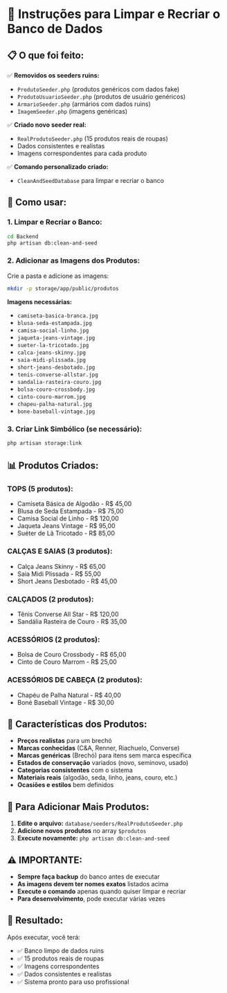 # 🧹 Instruções para Limpar e Recriar o Banco de Dados

## 📋 O que foi feito:

✅ **Removidos os seeders ruins:**
- `ProdutoSeeder.php` (produtos genéricos com dados fake)
- `ProdutoUsuarioSeeder.php` (produtos de usuário genéricos)
- `ArmarioSeeder.php` (armários com dados ruins)
- `ImagemSeeder.php` (imagens genéricas)

✅ **Criado novo seeder real:**
- `RealProdutoSeeder.php` (15 produtos reais de roupas)
- Dados consistentes e realistas
- Imagens correspondentes para cada produto

✅ **Comando personalizado criado:**
- `CleanAndSeedDatabase` para limpar e recriar o banco

## 🚀 Como usar:

### 1. **Limpar e Recriar o Banco:**
```bash
cd Backend
php artisan db:clean-and-seed
```

### 2. **Adicionar as Imagens dos Produtos:**
Crie a pasta e adicione as imagens:
```bash
mkdir -p storage/app/public/produtos
```

**Imagens necessárias:**
- `camiseta-basica-branca.jpg`
- `blusa-seda-estampada.jpg`
- `camisa-social-linho.jpg`
- `jaqueta-jeans-vintage.jpg`
- `sueter-la-tricotado.jpg`
- `calca-jeans-skinny.jpg`
- `saia-midi-plissada.jpg`
- `short-jeans-desbotado.jpg`
- `tenis-converse-allstar.jpg`
- `sandalia-rasteira-couro.jpg`
- `bolsa-couro-crossbody.jpg`
- `cinto-couro-marrom.jpg`
- `chapeu-palha-natural.jpg`
- `bone-baseball-vintage.jpg`

### 3. **Criar Link Simbólico (se necessário):**
```bash
php artisan storage:link
```

## 📊 Produtos Criados:

### **TOPS (5 produtos):**
- Camiseta Básica de Algodão - R$ 45,00
- Blusa de Seda Estampada - R$ 75,00
- Camisa Social de Linho - R$ 120,00
- Jaqueta Jeans Vintage - R$ 95,00
- Suéter de Lã Tricotado - R$ 85,00

### **CALÇAS E SAIAS (3 produtos):**
- Calça Jeans Skinny - R$ 65,00
- Saia Midi Plissada - R$ 55,00
- Short Jeans Desbotado - R$ 45,00

### **CALÇADOS (2 produtos):**
- Tênis Converse All Star - R$ 120,00
- Sandália Rasteira de Couro - R$ 35,00

### **ACESSÓRIOS (2 produtos):**
- Bolsa de Couro Crossbody - R$ 65,00
- Cinto de Couro Marrom - R$ 25,00

### **ACESSÓRIOS DE CABEÇA (2 produtos):**
- Chapéu de Palha Natural - R$ 40,00
- Boné Baseball Vintage - R$ 30,00

## 🎯 Características dos Produtos:

- **Preços realistas** para um brechó
- **Marcas conhecidas** (C&A, Renner, Riachuelo, Converse)
- **Marcas genéricas** (Brechó) para itens sem marca específica
- **Estados de conservação** variados (novo, seminovo, usado)
- **Categorias consistentes** com o sistema
- **Materiais reais** (algodão, seda, linho, jeans, couro, etc.)
- **Ocasiões e estilos** bem definidos

## 🔄 Para Adicionar Mais Produtos:

1. **Edite o arquivo:** `database/seeders/RealProdutoSeeder.php`
2. **Adicione novos produtos** no array `$produtos`
3. **Execute novamente:** `php artisan db:clean-and-seed`

## ⚠️ **IMPORTANTE:**

- **Sempre faça backup** do banco antes de executar
- **As imagens devem ter nomes exatos** listados acima
- **Execute o comando** apenas quando quiser limpar e recriar
- **Para desenvolvimento**, pode executar várias vezes

## 🎉 Resultado:

Após executar, você terá:
- ✅ Banco limpo de dados ruins
- ✅ 15 produtos reais de roupas
- ✅ Imagens correspondentes
- ✅ Dados consistentes e realistas
- ✅ Sistema pronto para uso profissional

